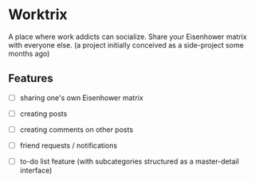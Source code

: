# Worktrix
A place where work addicts can socialize. Share your Eisenhower matrix with everyone else. (a project initially conceived as a side-project some months ago)

## Features

- [ ] sharing one's own Eisenhower matrix
- [ ] creating posts
- [ ] creating comments on other posts
- [ ] friend requests / notifications
- [ ] to-do list feature (with subcategories structured as a master-detail interface)



